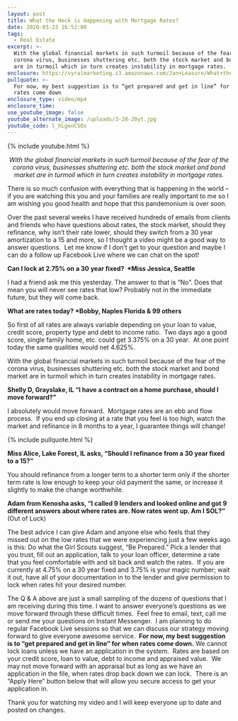 ```yaml
---
layout: post
title: What the Heck is Happening with Mortgage Rates?
date: 2020-03-23 16:52:00
tags:
  - Real Estate
excerpt: >-
  With the global financial markets in such turmoil because of the fear of the
  corona virus, businesses shuttering etc. both the stock market and bond market
  are in turmoil which in turn creates instability in mortgage rates.
enclosure: https://vyralmarketing.s3.amazonaws.com/Jan+Leasure/What+the+Heck+is+Happening+with+Mortgage+Rates_.mp4
pullquote: >-
  For now, my best suggestion is to “get prepared and get in line” for when
  rates come down
enclosure_type: video/mp4
enclosure_time:
use_youtube_image: false
youtube_alternate_image: /uploads/3-20-20yt.jpg
youtube_code: l_hLgenCSOs
---
```


{% include youtube.html %}

<p style="text-align: center;"><em>With the global financial markets in such turmoil because of the fear of the corona virus, businesses shuttering etc. both the stock market and bond market are in turmoil which in turn creates instability in mortgage rates.</em></p>

There is so much confusion with everything that is happening in the world – if you are watching this you and your families are really important to me so I am wishing you good health and hope that this pandemonium is over soon.

Over the past several weeks I have received hundreds of emails from clients and friends who have questions about rates, the stock market, should they refinance, why isn’t their rate lower, should they switch from a 30 year amortization to a 15 and more, so I thought a video might be a good way to answer questions.&nbsp; Let me know if I don’t get to your question and maybe I can do a follow up Facebook Live where we can chat on the spot\!

**Can I lock at 2.75% on a 30 year fixed?&nbsp; \*Miss Jessica, Seattle**

I had a friend ask me this yesterday. The answer to that is “No”. Does that mean you will never see rates that low? Probably not in the immediate future, but they will come back.

**What are rates today? \*Bobby, Naples Florida & 99 others**

So first of all rates are always variable depending on your loan to value, credit score, property type and debt to income ratio.&nbsp; Two days ago a good score, single family home, etc. could get 3.375% on a 30 year.&nbsp; At one point today the same qualities would net 4.625%.&nbsp;

With the global financial markets in such turmoil because of the fear of the corona virus, businesses shuttering etc. both the stock market and bond market are in turmoil which in turn creates instability in mortgage rates.

**Shelly D, Grayslake, IL “I have a contract on a home purchase, should I move forward?”**

I absolutely would move forward.&nbsp; Mortgage rates are an ebb and flow process.&nbsp; If you end up closing at a rate that you feel is too high, watch the market and refinance in 8 months to a year, I guarantee things will change\!

{% include pullquote.html %}

**Miss Alice, Lake Forest, IL asks, “Should I refinance from a 30 year fixed to a 15?”**

You should refinance from a longer term to a shorter term only if the shorter term rate is low enough to keep your old payment the same, or increase it slightly to make the change worthwhile.

**Adam from Kenosha asks, “I called 9 lenders and looked online and got 9 different answers about where rates are. Now rates went up. Am I SOL?”** (Out of Luck)

The best advice I can give Adam and anyone else who feels that they missed out on the low rates that we were experiencing just a few weeks ago is this: Do what the Girl Scouts suggest, “Be Prepared.” Pick a lender that you trust, fill out an application, talk to your loan officer, determine a rate that you feel comfortable with and sit back and watch the rates.&nbsp; If you are currently at 4.75% on a 30 year fixed and 3.75% is your magic number; wait it out, have all of your documentation in to the lender and give permission to lock when rates hit your desired number.

The Q & A above are just a small sampling of the dozens of questions that I am receiving during this time. I want to answer everyone’s questions as we move forward through these difficult times.&nbsp; Feel free to email, text, call me or send me your questions on Instant Messenger.&nbsp; I am planning to do regular Facebook Live sessions so that we can discuss our strategy moving forward to give everyone awesome service.&nbsp; **For now, my best suggestion is to “get prepared and get in line” for when rates come down.** We cannot lock loans unless we have an application in the system.&nbsp; Rates are based on your credit score, loan to value, debt to income and appraised value.&nbsp; We may not move forward with an appraisal but as long as we have an application in the file, when rates drop back down we can lock.&nbsp; There is an “Apply Here” button below that will allow you secure access to get your application in.


Thank you for watching my video and I will keep everyone up to date and posted on changes.